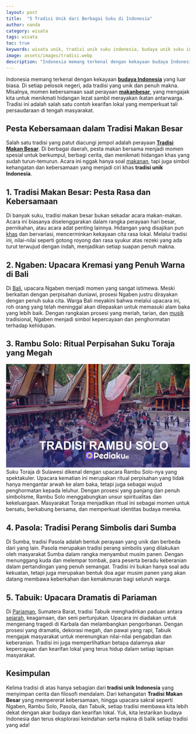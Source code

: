```yaml
---
layout: post
title:  "5 Tradisi Unik dari Berbagai Suku di Indonesia"
author: nanda
category: wisata
tags: wisata
toc: true
keywords: wisata unik, tradisi unik suku indonesia, budaya unik suku indonesia, tradisi makan besar, apa saja tradisi unik di indonesia
image: assets/images/tradisi.webp
description: "Indonesia memang terkenal dengan kekayaan budaya Indonesia yang luar biasa. Di setiap pelosok negeri, ada tradisi yang unik dan penuh makna. Misalnya, momen kebersamaan saat perayaan **makanbesar, yang mengajak kita untuk menikmati hidangan lezat sambil merayakan ikatan antarwarga."
---
```


Indonesia memang terkenal dengan kekayaan **[budaya Indonesia](https://pediaku.id/tradisi-unik-suku-indonesia/)** yang luar biasa. Di setiap pelosok negeri, ada tradisi yang unik dan penuh makna. Misalnya, momen kebersamaan saat perayaan **[makanbesar](https://makanbesar.id)**, yang mengajak kita untuk menikmati hidangan lezat sambil merayakan ikatan antarwarga. Tradisi ini adalah salah satu contoh kearifan lokal yang memperkuat tali persaudaraan di tengah masyarakat.

## Pesta Kebersamaan dalam Tradisi Makan Besar

Salah satu tradisi yang patut diacungi jempol adalah perayaan **[Tradisi Makan Besar](https://makanbesar.id/jenis-makan-besar/makan-besar-dari-berbagai-suku-di-indonesia-tradisi-makna-dan-keunikan/)**. Di berbagai daerah, pesta makan bersama menjadi momen spesial untuk berkumpul, berbagi cerita, dan menikmati hidangan khas yang sudah turun-temurun. Acara ini nggak hanya soal [makanan](https://pediaku.id/makanan-thailand-halal/), tapi juga simbol kehangatan dan kebersamaan yang menjadi ciri khas **tradisi unik Indonesia**.

## 1. Tradisi Makan Besar: Pesta Rasa dan Kebersamaan

Di banyak suku, tradisi makan besar bukan sekadar acara makan-makan. Acara ini biasanya diselenggarakan dalam rangka perayaan hari besar, pernikahan, atau acara adat penting lainnya. Hidangan yang disajikan pun [khas](https://pediaku.id/kue-khas-padang-dan-resepnya/) dan bervariasi, mencerminkan kekayaan cita rasa lokal. Melalui tradisi ini, nilai-nilai seperti gotong royong dan rasa syukur atas rezeki yang ada turut terwujud dengan indah, menjadikan setiap suapan penuh makna.

## 2. Ngaben: Upacara Kremasi yang Penuh Warna di Bali

Di [Bali](https://pediaku.id/best-breakfast-dinner-cafe-in-seminyak/), upacara Ngaben menjadi momen yang sangat istimewa. Meski berkaitan dengan perpisahan duniawi, prosesi Ngaben justru dirayakan dengan penuh suka cita. Warga Bali meyakini bahwa melalui upacara ini, roh orang yang telah meninggal akan dilepaskan untuk memasuki alam baka yang lebih baik. Dengan rangkaian prosesi yang meriah, tarian, dan [musik](https://pediaku.id/tempat-nonton-opera-di-indonesia/) tradisional, Ngaben menjadi simbol kepercayaan dan penghormatan terhadap kehidupan.

## 3. Rambu Solo: Ritual Perpisahan Suku Toraja yang Megah
![rambu solo](/assets/images/rambu-solo.webp)
Suku Toraja di Sulawesi dikenal dengan upacara Rambu Solo-nya yang spektakuler. Upacara kematian ini merupakan ritual perpisahan yang tidak hanya mengantar arwah ke alam baka, tetapi juga sebagai wujud penghormatan kepada leluhur. Dengan prosesi yang panjang dan penuh simbolisme, Rambu Solo menggabungkan unsur spiritualitas dan kekeluargaan. Masyarakat Toraja menjadikan ritual ini sebagai momen untuk bersatu, berkabung bersama, dan memperkuat identitas budaya mereka.

## 4. Pasola: Tradisi Perang Simbolis dari Sumba

Di Sumba, tradisi Pasola adalah bentuk perayaan yang unik dan berbeda dari yang lain. Pasola merupakan tradisi perang simbolis yang dilakukan oleh masyarakat Sumba dalam rangka menyambut musim panen. Dengan menunggang kuda dan melempar tombak, para peserta beradu keberanian dalam pertandingan yang penuh semangat. Tradisi ini bukan hanya soal adu kekuatan, tetapi juga merupakan bentuk doa agar musim panen yang akan datang membawa keberkahan dan kemakmuran bagi seluruh warga.

## 5. Tabuik: Upacara Dramatis di Pariaman

Di [Pariaman](https://pediaku.id/rafting-lubuk-alung-pariaman/), Sumatera Barat, tradisi Tabuik menghadirkan paduan antara [sejarah](https://pediaku.id/wisata-edukasi-ramah-anak/), keagamaan, dan seni pertunjukan. Upacara ini diadakan untuk mengenang tragedi di Karbala dan melambangkan pengorbanan. Dengan prosesi yang dramatis, dekorasi megah, dan pawai yang rapi, Tabuik mengajak masyarakat untuk merenungkan nilai-nilai pengabdian dan keberanian. Tradisi ini juga memperlihatkan betapa dalamnya akar kepercayaan dan kearifan lokal yang terus hidup dalam setiap lapisan masyarakat.

## Kesimpulan

Kelima tradisi di atas hanya sebagian dari **tradisi unik Indonesia** yang menyimpan cerita dan filosofi mendalam. Dari kehangatan **Tradisi Makan Besar** yang mempererat kebersamaan, hingga upacara sakral seperti Ngaben, Rambu Solo, Pasola, dan Tabuik, setiap tradisi membawa kita lebih dekat dengan akar budaya dan kearifan lokal. Yuk, kita lestarikan budaya Indonesia dan terus eksplorasi keindahan serta makna di balik setiap tradisi yang ada!





